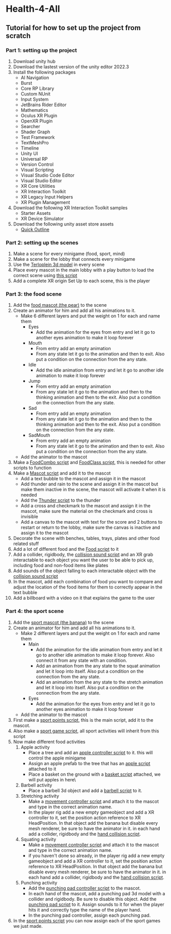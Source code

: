 # Health-4-All
## Tutorial for how to set up the project from scratch
### Part 1: setting up the project

1. Download unity hub
2. Download the lastest version of the unity editor 2022.3
3. Install the following packages 
    - AI Navigation
    - Burst
    - Core RP Library
    - Custom NUnit
    - Input System
    - JetBrains Rider Editor
    - Mathematics
    - Oculus XR Plugin
    - OpenXR Plugin
    - Searcher
    - Shader Graph
    - Test Framework
    - TextMeshPro
    - Timeline
    - Unity UI
    - Universal RP
    - Version Control
    - Visual Scripting
    - Visual Studio Code Editor
    - Visual Studio Editor
    - XR Core Utilities 
    - XR Interaction Toolkit
    - XR Legacy Input Helpers
    - XR Plugin Management
4. Download the following XR Interaction Toolkit samples
    - Starter Assets
    - XR Device Simulator
5. Download the following unity asset store assets
    - [Quick Outline](https://assetstore.unity.com/packages/tools/particles-effects/quick-outline-115488)

### Part 2: setting up the scenes

1. Make a scene for every minigame (food, sport, mind)
2. Make a scene for the lobby that connects every minigame
3. Use the [Terloplein 3d model](https://github.com/IgnaceShoeib/Health-4-All/raw/main/Assets/Models/Terloplein%203D%20version%203.fbx) in every scene
4. Place every mascot in the main lobby with a play button to load the correct scene using [this script](https://github.com/IgnaceShoeib/Health-4-All/blob/main/Assets/Scripts/ChangeScene.cs)
5. Add a complete XR origin Set Up to each scene, this is the player

### Part 3: the food scene

1. Add the [food mascot (the pear)](https://github.com/IgnaceShoeib/Health-4-All/raw/main/Assets/Models/Pear_Mascot_Jump_fixed.fbx) to the scene
2. Create an animator for him and add all his animations to it.
    - Make 6 different layers and put the weight on 1 for each and name them
        - Eyes
            - Add the animation for the eyes from entry and let it go to another eyes animation to make it loop forever
        - Mouth
            - From entry add an empty animation
            - From any state let it go to the animation and then to exit. Also put a condition on the connection from the any state.
        - Idle
            - Add the idle animation from entry and let it go to another idle animation to make it loop forever
        - Jump
            - From entry add an empty animation
            - From any state let it go to the animation and then to the thinking animation and then to the exit. Also put a condition on the connection from the any state.
        - Sad
            - From entry add an empty animation
            - From any state let it go to the animation and then to the thinking animation and then to the exit. Also put a condition on the connection from the any state.
        - SadMouth 
            - From entry add an empty animation
            - From any state let it go to the animation and then to exit. Also put a condition on the connection from the any state.
    - Add the animator to the mascot
3. Make a [FoodCombo script](https://github.com/IgnaceShoeib/Health-4-All/blob/main/Assets/Scripts/Food/FoodCombo.cs) and [FoodClass script](https://github.com/IgnaceShoeib/Health-4-All/blob/main/Assets/Scripts/Food/FoodClass.cs), this is needed for other scripts to function
4. Make a [Mascot script](https://github.com/IgnaceShoeib/Health-4-All/blob/main/Assets/Scripts/Food/Mascot.cs) and add it to the mascot
    - Add a text bubble to the mascot and assign it in the mascot
    - Add thunder and rain to the scene and assign it in the mascot but make them inactive in the scene, the mascot will activate it when it is needed
    - Add the [Thunder script](https://github.com/IgnaceShoeib/Health-4-All/blob/main/Assets/Scripts/Food/Thunder.cs) to the thunder
    - Add a cross and checkmark to the mascot and assign it in the mascot, make sure the material on the checkmark and cross is invisible
    - Add a canvas to the mascot with text for the score and 2 buttons to restart or return to the lobby, make sure the canvas is inactive and assign it to the mascot
5. Decorate the scene with benches, tables, trays, plates and other food related stuff
6. Add a lot of different food and the [Food script](https://github.com/IgnaceShoeib/Health-4-All/blob/main/Assets/Scripts/Food/Food.cs) to it
7. Add a collider, rigidbody, the [collision sound script](https://github.com/IgnaceShoeib/Health-4-All/blob/main/Assets/Scripts/CollisionSound.cs) and an XR grab interactable to each object you want the user to be able to pick up, including food and non-food items like plates
8. Add sounds of the object falling to each interactable object with the [collision sound script](https://github.com/IgnaceShoeib/Health-4-All/blob/main/Assets/Scripts/CollisionSound.cs)
9. In the mascot, add each combination of food you want to compare and adjust the location of the food items for them to correctly appear in the text bubble
10. Add a billboard with a video on it that explains the game to the user

### Part 4: the sport scene

1. Add the [sport mascot (the banana)](https://github.com/IgnaceShoeib/Health-4-All/raw/main/Assets/Models/Banana_Mascot_Idle2.fbx) to the scene
2. Create an animator for him and add all his animations to it.
    - Make 2 different layers and put the weight on 1 for each and name them
        - Main
            - Add the animation for the idle animation from entry and let it go to another idle animation to make it loop forever. Also connect it from any state with an condition.
            - Add an animation from the any state to the squat animation and let it loop into itself. Also put a condition on the connection from the any state.
            - Add an animation from the any state to the stretch animation and let it loop into itself. Also put a condition on the connection from the any state.
        - Eyes
            - Add the animation for the eyes from entry and let it go to another eyes animation to make it loop forever
    - Add the animator to the mascot
3. First make a [sport points script](https://github.com/IgnaceShoeib/Health-4-All/blob/main/Assets/Scripts/Sport/SportPoints.cs), this is the main script, add it to the mascot.
4. Also make a [sport game script](https://github.com/IgnaceShoeib/Health-4-All/blob/main/Assets/Scripts/Sport/SportGame.cs), all sport activities will inherit from this script 
5. Now make different food activities
    1. Apple activity 
        - Place a tree and add an [apple controller script](https://github.com/IgnaceShoeib/Health-4-All/blob/main/Assets/Scripts/Sport/AppleController.cs) to it. this will control the apple minigame
        - Assign an apple prefab to the tree that has an [apple script](https://github.com/IgnaceShoeib/Health-4-All/blob/main/Assets/Scripts/Sport/Apple.cs) attached to it
        - Place a basket on the ground with a [basket script](https://github.com/IgnaceShoeib/Health-4-All/blob/main/Assets/Scripts/Sport/Basket.cs) attached, we will put apples in here\
    2. Barbell activity
        - Place a barbell 3d object and add a [barbell script](https://github.com/IgnaceShoeib/Health-4-All/blob/main/Assets/Scripts/Sport/Barbell.cs) to it.
    3. Stretching activity
        -  Make a [movement controller script](https://github.com/IgnaceShoeib/Health-4-All/blob/main/Assets/Scripts/Sport/MovementController.cs) and attach it to the mascot and type in the correct animation name.
        -  In the player rig add a new empty gameobject and add a XR controller to it, set the position action reference to XR HeadPosition. In that object add the banana but disable every mesh renderer, be sure to have the animator in it. in each hand add a collider, rigidbody and the [hand collision script](https://github.com/IgnaceShoeib/Health-4-All/blob/main/Assets/Scripts/Sport/HandCollision.cs).
    4. Squating activity
       -   Make a [movement controller script](https://github.com/IgnaceShoeib/Health-4-All/blob/main/Assets/Scripts/Sport/MovementController.cs) and attach it to the mascot and type in the correct animation name.
       -   if you haven't done so already, in the player rig add a new empty gameobject and add a XR controller to it, set the position action reference to XR HeadPosition. In that object add the banana but disable every mesh renderer, be sure to have the animator in it. in each hand add a collider, rigidbody and the [hand collision script](https://github.com/IgnaceShoeib/Health-4-All/blob/main/Assets/Scripts/Sport/HandCollision.cs).
    5. Punching activity
        -  Add the [punching pad controller script](https://github.com/IgnaceShoeib/Health-4-All/blob/main/Assets/Scripts/Sport/PunchingPadController.cs) to the mascot.
        -  In each hand of the mascot, add a punching pad 3d model with a collider and rigidbody. Be sure to disable this object. Add the [punching pad script](https://github.com/IgnaceShoeib/Health-4-All/blob/main/Assets/Scripts/Sport/PunchingPad.cs) to it. Assign sounds to it for when the player hits it and correctly type the name of the player hand.
        -  In the punching pad controller, assign each punching pad.
6. In the [sport points script](https://github.com/IgnaceShoeib/Health-4-All/blob/main/Assets/Scripts/Sport/SportPoints.cs) you can now assign each of the sport games we just made.
